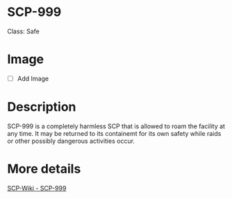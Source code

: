 # SCP-999
Class: Safe

# Image
- [ ] Add Image

# Description
SCP-999 is a completely harmless SCP that is allowed to roam the facility at any time.
It may be returned to its containemt for its own safety while raids or other possibly dangerous activities occur.

# More details
[SCP-Wiki - SCP-999](http://scp-wiki-de.wikidot.com/scp-999)
